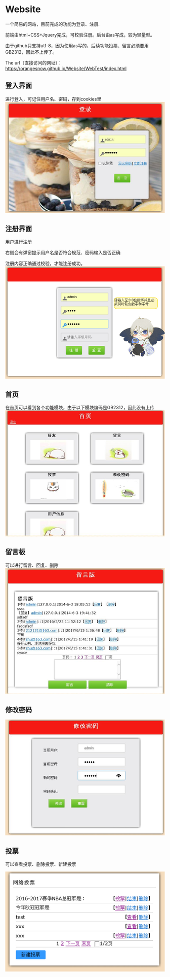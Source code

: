 # Website
一个简易的网站，目前完成的功能为登录、注册.

前端由html+CSS+Jquery完成，可校验注册。后台由as写成，较为轻量型。

由于github只支持utf-8，因为使用as写的，后续功能投票、留言必须要用GB2312，因此不上传了。

The url（直接访问的网址）：https://orangesnow.github.io/Website/WebTest/index.html

## 登入界面
进行登入，可记住用户名、密码，存到cookies里
<img src="img/01.jpg" />
## 注册界面
用户进行注册

右侧会有弹窗提示用户名是否符合规范、密码输入是否正确

注册内容正确通过校验，才能注册成功。
<img src="img/07.jpg" />
## 首页
在首页可以看到各个功能模块，由于以下模块编码是GB2312，因此没有上传
<img src="img/03.jpg" />
## 留言板
可以进行留言、回复、删除
<img src="img/04.jpg" />
## 修改密码
<img src="img/05.jpg" />

## 投票
可以查看投票、删除投票、新建投票

<img src="img/06.jpg" />

